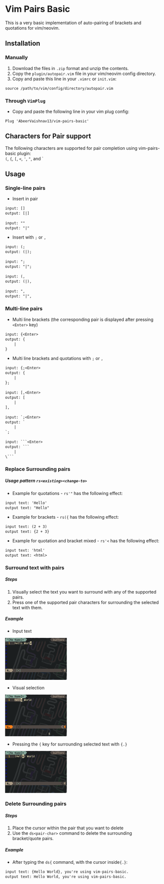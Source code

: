 # Vim Pairs Basic
This is a very basic implementation of auto-pairing of brackets and quotations for vim/neovim.

## Installation
### Manually
1. Download the files in `.zip` format and unzip the contents.
2. Copy the `plugin/autopair.vim` file in your vim/neovim config directory.
3. Copy and paste this line in your `.vimrc` or `init.vim`:
```
source /path/to/vim/config/directory/autopair.vim
```

### Through `VimPlug`
- Copy and paste the following line in your vim plug config:
```
Plug 'AbeerVaishnav13/vim-pairs-basic'
```

## Characters for Pair support
The following characters are supported for pair completion using vim-pairs-basic plugin:<br>
`(`, `{`, `[`, `<`, `'`, `"`, and \`

## Usage
### Single-line pairs
- Insert in pair
```
input: []
output: [|]

input: ""
output: "|"
```

- Insert with `;` or `,`
```
input: (;
output: (|);

input: ";
output: "|";

input: (,
output: (|),

input: ",
output: "|",
```

### Multi-line pairs
- Multi line brackets (the corresponding pair is displayed after pressing `<Enter>` key)
```
input: {<Enter>
output: {
    |
}
```

- Multi line brackets and quotations with `;` or `,`
```
input: {;<Enter>
output: {
    |
};

input: [,<Enter>
output: [
    |
],

input: `;<Enter>
output: `
    |
`;

input: ```<Enter>
output: ```
    |
\```
```

### Replace Surrounding pairs
##### Usage pattern `rs<existing><change-to>`
- Example for quotations - `rs'"` has the following effect:
```
input text: 'Hello'
output text: "Hello"
```

- Example for brackets - `rs({` has the following effect:
```
input text: (2 + 3)
output text: {2 + 3}
```

- Example for quotation and bracket mixed - `rs'<` has the following effect:
```
input text: 'html'
output text: <html>
```

### Surround text with pairs
##### Steps
1. Visually select the text you want to surround with any of the supported pairs.
2. Press one of the supported pair characters for surrounding the selected text with them.
##### Example
- Input text
<img src='./images/hw.png' width=200 alt="Input text"/>

- Visual selection
<img src='./images/hw_visual.png' width=200 alt="Visual selected text"/>

- Pressing the `{` key for surrounding selected text with `{.}`
<img src='./images/hw_surrounded.png' width=200 alt="Surrounded text"/>

### Delete Surrounding pairs
##### Steps
1. Place the cursor within the pair that you want to delete
2. Use the `ds<pair-char>` command to delete the surrounding bracket/quote pairs.
##### Example
- After typing the `ds{` command, with the cursor inside`{.}`:
```
input text: {Hello World}, you're using vim-pairs-basic.
output text: Hello World, you're using vim-pairs-basic.
```
